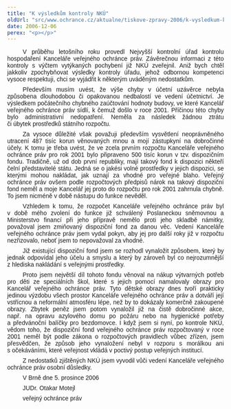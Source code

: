 ```yaml
---
title: "K výsledkům kontroly NKÚ"
oldUrl: "src/www.ochrance.cz/aktualne/tiskove-zpravy-2006/k-vysledkum-kontroly-nku"
date: 2006-12-06
perex: "<p></p>"
---
```


<!-- imported from the old website -->

<p class="Normln" style="TEXT-ALIGN: justify; MARGIN-TOP: 6pt; TEXT-INDENT: 27pt; MARGIN-BOTTOM: 6pt"><span style="FONT-FAMILY: Arial,sans-serif"></span><span style="FONT-FAMILY: Arial,sans-serif">V průběhu letošního roku provedl Nejvyšší kontrolní úřad kontrolu hospodaření Kanceláře veřejného ochránce práv. Závěrečnou informaci z této kontroly s výčtem vytýkaných </span><span style="FONT-FAMILY: Arial,sans-serif">pochybení</span><span style="FONT-FAMILY: Arial,sans-serif"> </span><span style="FONT-FAMILY: Arial,sans-serif">již </span><span style="FONT-FAMILY: Arial,sans-serif">NKÚ zveřejnil. Aniž bych chtěl </span><span style="FONT-FAMILY: Arial,sans-serif">jakkoliv </span><span style="FONT-FAMILY: Arial,sans-serif">zpochybňovat výsledky kontroly úřad</span><span style="FONT-FAMILY: Arial,sans-serif">u</span><span style="FONT-FAMILY: Arial,sans-serif">, jehož odbornou kompetenci vysoce respektuji, chci se vyjádřit k některým uváděným nedostatkům.</span></p><p class="Normln" style="TEXT-ALIGN: justify; MARGIN-TOP: 6pt; TEXT-INDENT: 27pt; MARGIN-BOTTOM: 6pt"><span style="FONT-FAMILY: Arial,sans-serif">Především musím uvést, že </span><span style="FONT-FAMILY: Arial,sans-serif">výše chyby v účetní uzávěrce</span><span style="FONT-FAMILY: Arial,sans-serif"> nebyla</span><span style="FONT-FAMILY: Arial,sans-serif"> způsobena </span><span style="FONT-FAMILY: Arial,sans-serif">dlouhodobou</span><span style="FONT-FAMILY: Arial,sans-serif"> či opakovanou nedbalostí v</span><span style="FONT-FAMILY: Arial,sans-serif">e vedení účetnictví. Je výsledkem </span><span style="FONT-FAMILY: Arial,sans-serif">počátečního </span><span style="FONT-FAMILY: Arial,sans-serif">chybného zaúčtování hodnoty budovy, ve které Kancelář veřejného ochránce práv sídlí</span><span style="FONT-FAMILY: Arial,sans-serif">, k </span><span style="FONT-FAMILY: Arial,sans-serif">če</span><span style="FONT-FAMILY: Arial,sans-serif">muž došlo v roce 2001</span><span style="FONT-FAMILY: Arial,sans-serif">. </span><span style="FONT-FAMILY: Arial,sans-serif">P</span><span style="FONT-FAMILY: Arial,sans-serif">říčinou </span><span style="FONT-FAMILY: Arial,sans-serif">této chyby </span><span style="FONT-FAMILY: Arial,sans-serif">bylo administrativní </span><span style="FONT-FAMILY: Arial,sans-serif">nedopatření</span><span style="FONT-FAMILY: Arial,sans-serif">. Neměla za následek žádnou ztrátu či úbytek</span><span style="FONT-FAMILY: Arial,sans-serif"> prostředků </span><span style="FONT-FAMILY: Arial,sans-serif">státního rozpočtu.</span></p><p class="Normln" style="TEXT-ALIGN: justify; MARGIN-TOP: 6pt; TEXT-INDENT: 27pt; MARGIN-BOTTOM: 6pt"><span style="FONT-FAMILY: Arial,sans-serif">Za vysoce důležité však považuji </span><span style="FONT-FAMILY: Arial,sans-serif">především </span><span style="FONT-FAMILY: Arial,sans-serif">vysvětlení neoprávněného utracení 487 tisíc korun věnovaných </span><span style="FONT-FAMILY: Arial,sans-serif">mnou a mojí zástupkyní </span><span style="FONT-FAMILY: Arial,sans-serif">na dobročinné účely. </span><span style="FONT-FAMILY: Arial,sans-serif">K tomu je třeba uvést, že v</span><span style="FONT-FAMILY: Arial,sans-serif">e zcela prvním rozpočtu Kanceláře veřejného ochránce práv </span><span style="FONT-FAMILY: Arial,sans-serif">pro rok 2001 </span><span style="FONT-FAMILY: Arial,sans-serif">bylo připraveno 500 tisíc korun v tzv. dispozičním fondu. </span><span style="FONT-FAMILY: Arial,sans-serif">Tradičně, už od dob první republiky, mají takový</span><span style="FONT-FAMILY: Arial,sans-serif"> fond </span><span style="FONT-FAMILY: Arial,sans-serif">k dispozici někteří čelní představitelé státu</span><span style="FONT-FAMILY: Arial,sans-serif">.</span><span style="FONT-FAMILY: Arial,sans-serif"> </span><span style="FONT-FAMILY: Arial,sans-serif">J</span><span style="FONT-FAMILY: Arial,sans-serif">edná se o jakési volné prostředky v</span><span style="FONT-FAMILY: Arial,sans-serif"> </span><span style="FONT-FAMILY: Arial,sans-serif">jejich</span><span style="FONT-FAMILY: Arial,sans-serif"> </span><span style="FONT-FAMILY: Arial,sans-serif">dispozici, se kterými m</span><span style="FONT-FAMILY: Arial,sans-serif">ohou</span><span style="FONT-FAMILY: Arial,sans-serif"> nakládat, jak uzn</span><span style="FONT-FAMILY: Arial,sans-serif">ají</span><span style="FONT-FAMILY: Arial,sans-serif"> za vhodné pro veřejné blaho. Veřejný ochránce práv ovšem podle rozpočtových předpisů nárok na takový dispoziční fond neměl a moje Kancelář jej proto do rozpočtu </span><span style="FONT-FAMILY: Arial,sans-serif">pro rok 2001 </span><span style="FONT-FAMILY: Arial,sans-serif">zahrn</span><span style="FONT-FAMILY: Arial,sans-serif">ula</span><span style="FONT-FAMILY: Arial,sans-serif"> </span><span style="FONT-FAMILY: Arial,sans-serif">chybně</span><span style="FONT-FAMILY: Arial,sans-serif">. To jsem </span><span style="FONT-FAMILY: Arial,sans-serif">nicméně</span><span style="FONT-FAMILY: Arial,sans-serif"> v době nástupu do funkce nevěděl</span><span style="FONT-FAMILY: Arial,sans-serif">.</span></p><p class="Normln" style="TEXT-ALIGN: justify; MARGIN-TOP: 6pt; TEXT-INDENT: 27pt; MARGIN-BOTTOM: 6pt"><span style="FONT-FAMILY: Arial,sans-serif">V</span><span style="FONT-FAMILY: Arial,sans-serif">zhledem k tomu, že </span><span style="FONT-FAMILY: Arial,sans-serif">rozpočet Kanceláře veřejného ochránce práv byl v době mého zvolení do funkce již </span><span style="FONT-FAMILY: Arial,sans-serif">schválený Poslaneckou sněmovnou</span><span style="FONT-FAMILY: Arial,sans-serif"> a</span><span style="FONT-FAMILY: Arial,sans-serif"> </span><span style="FONT-FAMILY: Arial,sans-serif">Ministerstvo financí</span><span style="FONT-FAMILY: Arial,sans-serif"> při jeho přípravě </span><span style="FONT-FAMILY: Arial,sans-serif">nemělo proti jeho</span><span style="FONT-FAMILY: Arial,sans-serif"> skladbě námitky</span><span style="FONT-FAMILY: Arial,sans-serif">, považoval jsem zmiňovaný dispoziční fond za danou věc. Vedení Kanceláře </span><span style="FONT-FAMILY: Arial,sans-serif">veřejného ochránce práv </span><span style="FONT-FAMILY: Arial,sans-serif">jsem vydal pokyn, </span><span style="FONT-FAMILY: Arial,sans-serif">aby jej pro další roky již </span><span style="FONT-FAMILY: Arial,sans-serif">v</span><span style="FONT-FAMILY: Arial,sans-serif"> ro</span><span style="FONT-FAMILY: Arial,sans-serif">zpočtu ne</span><span style="FONT-FAMILY: Arial,sans-serif">zřizovalo</span><span style="FONT-FAMILY: Arial,sans-serif">, neboť jsem to nepovažoval za vhodné. </span></p><p class="Normln" style="TEXT-ALIGN: justify; MARGIN-TOP: 6pt; TEXT-INDENT: 27pt; MARGIN-BOTTOM: 6pt"><span style="FONT-FAMILY: Arial,sans-serif">Již existující dispoziční fond jsem se rozhodl vynaložit způsobem, který by jednak odpovídal jeho účelu a smyslu a který by zároveň byl co nejrozumnější z hlediska na</span><span style="FONT-FAMILY: Arial,sans-serif">kládání s veřejnými prostředky.</span></p><p class="Normln" style="TEXT-ALIGN: justify; MARGIN-TOP: 6pt; TEXT-INDENT: 27pt; MARGIN-BOTTOM: 6pt"><span style="FONT-FAMILY: Arial,sans-serif">Proto jsem největší díl </span><span style="FONT-FAMILY: Arial,sans-serif">tohoto fondu </span><span style="FONT-FAMILY: Arial,sans-serif">věnoval na nákup výtvarných potřeb p</span><span style="FONT-FAMILY: Arial,sans-serif">ro děti ze speciálních škol, které s jejich pomocí </span><span style="FONT-FAMILY: Arial,sans-serif">namalovaly</span><span style="FONT-FAMILY: Arial,sans-serif"> obrazy pro Kancelář veřejného ochránce práv. Tyto dětské obrazy dnes tvoří prakticky jedinou výzdobu všech prostor Kanceláře veřejného ochránce práv a dotváří její vstřícnou a neformá</span><span style="FONT-FAMILY: Arial,sans-serif">l</span><span style="FONT-FAMILY: Arial,sans-serif">ní atmosféru lépe, než by to doká</span><span style="FONT-FAMILY: Arial,sans-serif">zaly komerčně zakoupené obrazy. Zbytek peněz jsem p</span><span style="FONT-FAMILY: Arial,sans-serif">o</span><span style="FONT-FAMILY: Arial,sans-serif">tom vynaložil již na čistě dobročinné akce, např. na opravu azylového domu </span><span style="FONT-FAMILY: Arial,sans-serif">po požáru </span><span style="FONT-FAMILY: Arial,sans-serif">nebo na hygienické potřeby a </span><span style="FONT-FAMILY: Arial,sans-serif">předvánoční balíčky</span><span style="FONT-FAMILY: Arial,sans-serif"> pro bezdomovce. I když jsem si nyní, po kontrole NKÚ, vědom toho, že dispoziční fond veřejného ochránce práv rozpočtovaný v roce 2001 </span><span style="FONT-FAMILY: Arial,sans-serif">neměl být podle</span><span style="FONT-FAMILY: Arial,sans-serif"> zákon</span><span style="FONT-FAMILY: Arial,sans-serif">a</span><span style="FONT-FAMILY: Arial,sans-serif"> o rozpočtových pravidlech</span><span style="FONT-FAMILY: Arial,sans-serif"> vůbec zřízen</span><span style="FONT-FAMILY: Arial,sans-serif">, jsem přesvědčen, že způsob jeho vynaložení nebyl v rozporu s morálkou ani s očekává</span><span style="FONT-FAMILY: Arial,sans-serif">ními, kt</span><span style="FONT-FAMILY: Arial,sans-serif">eré veřejnost vkládá v poctivý postup</span><span style="FONT-FAMILY: Arial,sans-serif"> veřejných</span><span style="FONT-FAMILY: Arial,sans-serif"> instituc</span><span style="FONT-FAMILY: Arial,sans-serif">í</span><span style="FONT-FAMILY: Arial,sans-serif">.</span></p><p class="Normln" style="TEXT-ALIGN: justify; MARGIN-TOP: 6pt; TEXT-INDENT: 27pt; FONT-FAMILY: Arial,sans-serif; MARGIN-BOTTOM: 6pt">Z nedostatků zjištěných NKÚ jsem vyvodil vůči vedení Kanceláře veřejného ochránce práv osobní důsledky.</p><p class="Normln" style="TEXT-ALIGN: justify; MARGIN-TOP: 6pt; TEXT-INDENT: 27pt; MARGIN-BOTTOM: 6pt"><span style="FONT-FAMILY: Arial,sans-serif">V Brně d</span><span style="FONT-FAMILY: Arial,sans-serif">ne 5. prosince 2006</span></p><p class="Normln" style="TEXT-ALIGN: justify; MARGIN-TOP: 6pt; TEXT-INDENT: 27pt; MARGIN-BOTTOM: 6pt"><span style="FONT-FAMILY: Arial,sans-serif"></span><span style="FONT-FAMILY: Arial,sans-serif"></span><span style="FONT-FAMILY: Arial,sans-serif"></span><span style="FONT-FAMILY: Arial,sans-serif"></span><span style="FONT-FAMILY: Arial,sans-serif"></span><span style="FONT-FAMILY: Arial,sans-serif"></span><span style="FONT-FAMILY: Arial,sans-serif"></span><span style="FONT-FAMILY: Arial,sans-serif"></span><span style="FONT-FAMILY: Arial,sans-serif"></span><span style="FONT-FAMILY: Arial,sans-serif">JUDr. </span><span style="FONT-FAMILY: Arial,sans-serif">Otakar Motejl</span></p><p class="Normln" style="TEXT-ALIGN: justify; MARGIN-TOP: 6pt; TEXT-INDENT: 27pt; MARGIN-BOTTOM: 6pt"><span style="FONT-FAMILY: Arial,sans-serif"></span><span style="FONT-FAMILY: Arial,sans-serif"></span><span style="FONT-FAMILY: Arial,sans-serif"></span><span style="FONT-FAMILY: Arial,sans-serif"></span><span style="FONT-FAMILY: Arial,sans-serif"></span><span style="FONT-FAMILY: Arial,sans-serif"></span><span style="FONT-FAMILY: Arial,sans-serif"></span><span style="FONT-FAMILY: Arial,sans-serif"></span><span style="FONT-FAMILY: Arial,sans-serif"></span><span style="FONT-FAMILY: Arial,sans-serif">veřejný ochránce práv </span></p>
